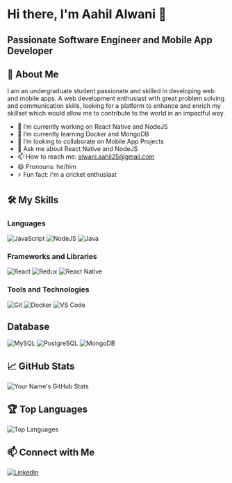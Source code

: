 # Hi there, I'm Aahil Alwani 👋
## Passionate Software Engineer and Mobile App Developer

## 🚀 About Me

I am an undergraduate student passionate and skilled in developing web and mobile apps. A web development enthusiast with great
problem solving and communication skills, looking for a platform to enhance and enrich my skillset which would allow me to contribute
to the world in an impactful way. 

- 🔭 I’m currently working on React Native and NodeJS
- 🌱 I’m currently learning Docker and MongoDB
- 👯 I’m looking to collaborate on Mobile App Projects
- 💬 Ask me about React Native and NodeJS 
- 📫 How to reach me: alwani.aahil25@gmail.com
- 😄 Pronouns: he/him
- ⚡ Fun fact: I'm a cricket enthusiast

## 🛠️ My Skills

### Languages
![JavaScript](https://img.shields.io/badge/-JavaScript-black?style=flat-square&logo=javascript)
![NodeJS](https://img.shields.io/badge/-Nodejs-black?style=flat-square&logo=nodedotjs)
![Java](https://img.shields.io/badge/-Java-black?style=flat-square&logo=java)

### Frameworks and Libraries
![React](https://img.shields.io/badge/-React-black?style=flat-square&logo=react)
![Redux](https://img.shields.io/badge/-Redux-black?style=flat-square&logo=redux)
![React Native](https://img.shields.io/badge/-React%20Native-black?style=flat-square&logo=react)

### Tools and Technologies
![Git](https://img.shields.io/badge/-Git-black?style=flat-square&logo=git)
![Docker](https://img.shields.io/badge/-Docker-black?style=flat-square&logo=docker)
![VS Code](https://img.shields.io/badge/-VS%20Code-black?style=flat-square&logo=visual-studio-code)

## Database
![MySQL](https://img.shields.io/badge/-MySQL-black?style=flat-square&logo=mysql)
![PostgreSQL](https://img.shields.io/badge/-PostgreSQL-black?style=flat-square&logo=postgresql)
![MongoDB](https://img.shields.io/badge/-MongoDB-black?style=flat-square&logo=mongodb)

## 📈 GitHub Stats

![Your Name's GitHub Stats](https://github-readme-streak-stats.herokuapp.com/?user=aahilalwani25&theme=dark)

## 🏆 Top Languages

![Top Languages](https://github-readme-stats.vercel.app/api/top-langs/?username=aahilalwani25&layout=compact&theme=radical)

## 📫 Connect with Me

[![LinkedIn](https://img.shields.io/badge/-LinkedIn-black?style=flat-square&logo=linkedin)](https://www.linkedin.com/in/aahil-alwani)

<!--## 💼 My Projects

### [Project 1 Name](https://github.com/[your-username]/[project-1])
Description of project 1.

### [Project 2 Name](https://github.com/[your-username]/[project-2])
Description of project 2.

### [Project 3 Name](https://github.com/[your-username]/[project-3])
Description of project 3.
-->

